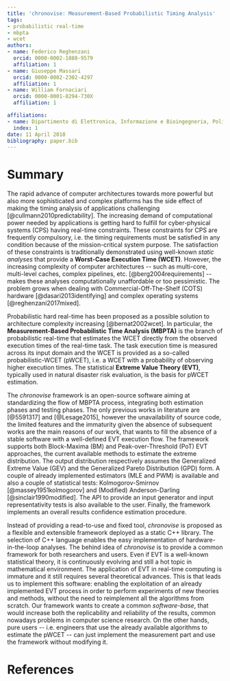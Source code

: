 ```yaml
---
title: 'chronovise: Measurement-Based Probabilistic Timing Analysis'
tags:
- probabilistic real-time
- mbpta
- wcet
authors:
- name: Federico Reghenzani
  orcid: 0000-0002-1888-9579
  affiliation: 1
- name: Giuseppe Massari
  orcid: 0000-0002-2302-4297
  affiliation: 1
- name: William Fornaciari
  orcid: 0000-0001-8294-730X
  affiliation: 1

affiliations:
- name: Dipartimento di Elettronica, Informazione e Bioingegneria, Politecnico di Milano
  index: 1
date: 11 April 2018
bibliography: paper.bib
---
```


# Summary
The rapid advance of computer architectures towards more powerful but also more sophisticated and
complex platforms has the side effect of making the timing analysis of applications challenging 
[@cullmann2010predictability].
The increasing demand of computational power needed by applications is getting hard to fulfill for
cyber-physical systems (CPS) having real-time constraints. These constraints for CPS are
frequently compulsory, i.e. the timing requirements must be satisfied in any condition because of the
mission-critical system purpose. The satisfaction of these
constraints is traditionally demonstrated using well-known *static analyses* that provide a
**Worst-Case Execution Time (WCET)**. However, the increasing
complexity of computer architectures -- such as multi-core, multi-level caches, complex pipelines,
etc. [@berg2004requirements] --  makes these analyses computationally unaffordable or too
pessimistic. The problem grows when dealing with Commercial-Off-The-Shelf (COTS) hardware
[@dasari2013identifying] and complex operating systems [@reghenzani2017mixed].

Probabilistic hard real-time has been proposed as a possible solution to architecture
complexity increasing [@bernat2002wcet]. In particular, the **Measurement-Based Probabilistic
Time Analysis (MBPTA)** is the branch of probabilistic real-time that estimates the WCET
directly from the observed execution times of the real-time task.
The task execution time is measured across its input
domain and the WCET is provided as a so-called probabilistic-WCET (pWCET), i.e. a WCET with a
probability of observing higher execution times.
The statistical **Extreme Value Theory (EVT)**, typically used in natural disaster risk evaluation,
is the basis for pWCET estimation.

The *chronovise* framework is an open-source software aiming at standardizing the flow of MBPTA
process, integrating both estimation phases and testing phases. The only previous works in literature
are [@5591317] and [@Lesage2015], however the unavailability of source code, the limited features
and the immaturity given the absence of subsequent works are the main reasons of our work, that wants
to fill the absence of a stable software with a well-defined EVT execution flow. The framework
supports both Block-Maxima (BM) and Peak-over-Threshold (PoT) EVT approaches, the current available
methods to estimate the extreme distribution. The output distribution respectively
assumes the Generalized Extreme Value (GEV) and the Generalized Pareto Distribution (GPD) form. A
couple of already implemented estimators (MLE and PWM) is available and also a couple of statistical
tests: Kolmogorov-Smirnov [@massey1951kolmogorov] and (Modified) Anderson-Darling
[@sinclair1990modified]. The API to provide an input generator and input representativity tests is
also available to the user. Finally, the framework implements an overall results confidence estimation
procedure.

Instead of providing a read-to-use and fixed tool, *chronovise* is proposed as a flexible and
extensible framework deployed as a static C++ library. The selection of C++ language enables the
easy implementation of hardware-in-the-loop analyses.
The behind idea of *chronovise* is to provide a common framework for both researchers and users.
Even if EVT is a well-known statistical theory, it is continuously evolving and still a hot topic
in mathematical environment. The application of EVT in real-time computing is immature and it
still requires several theoretical advances. This is that leads us to implement this software:
enabling the exploitation of an already implemented EVT process in order to perform experiments of
new theories and methods, without the need to reimplement all the algorithms from scratch. Our
framework wants to create a common *software-base*, that would increase both the replicability and
reliability of the results, common nowadays problems in computer science research.
On the other hands, pure users -- i.e. engineers that use the already 
available algorithms to estimate the pWCET -- can just implement the measurement part and use the
framework without modifying it.

# References
